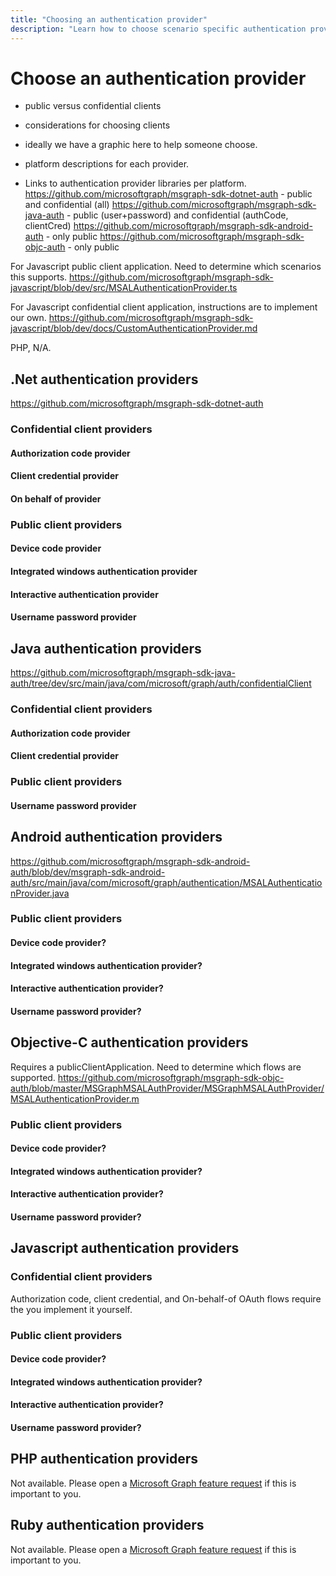 ```yaml
---
title: "Choosing an authentication provider"
description: "Learn how to choose scenario specific authentication providers for your application."
---
```


# Choose an authentication provider

- public versus confidential clients
- considerations for choosing clients
- ideally we have a graphic here to help someone choose.
- platform descriptions for each provider.

- Links to authentication provider libraries per platform.
https://github.com/microsoftgraph/msgraph-sdk-dotnet-auth - public and confidential (all)
https://github.com/microsoftgraph/msgraph-sdk-java-auth - public (user+password) and confidential (authCode, clientCred)
https://github.com/microsoftgraph/msgraph-sdk-android-auth - only public
https://github.com/microsoftgraph/msgraph-sdk-objc-auth - only public


For Javascript public client application. Need to determine which scenarios this supports.
https://github.com/microsoftgraph/msgraph-sdk-javascript/blob/dev/src/MSALAuthenticationProvider.ts

For Javascript confidential client application, instructions are to implement our own.
https://github.com/microsoftgraph/msgraph-sdk-javascript/blob/dev/docs/CustomAuthenticationProvider.md

PHP, N/A.

## .Net authentication providers
https://github.com/microsoftgraph/msgraph-sdk-dotnet-auth

### Confidential client providers
#### Authorization code provider
#### Client credential provider
#### On behalf of provider

### Public client providers
#### Device code provider
#### Integrated windows authentication provider
#### Interactive authentication provider
#### Username password provider

## Java authentication providers
https://github.com/microsoftgraph/msgraph-sdk-java-auth/tree/dev/src/main/java/com/microsoft/graph/auth/confidentialClient

### Confidential client providers
#### Authorization code provider
#### Client credential provider

### Public client providers
#### Username password provider

## Android authentication providers

<!-- Determine which flows we support. I think only interactive. -->
https://github.com/microsoftgraph/msgraph-sdk-android-auth/blob/dev/msgraph-sdk-android-auth/src/main/java/com/microsoft/graph/authentication/MSALAuthenticationProvider.java

### Public client providers
#### Device code provider?
#### Integrated windows authentication provider?
#### Interactive authentication provider?
#### Username password provider?

## Objective-C authentication providers

Requires a publicClientApplication. Need to determine which flows are supported.
https://github.com/microsoftgraph/msgraph-sdk-objc-auth/blob/master/MSGraphMSALAuthProvider/MSGraphMSALAuthProvider/MSALAuthenticationProvider.m

### Public client providers
#### Device code provider?
#### Integrated windows authentication provider?
#### Interactive authentication provider?
#### Username password provider?

## Javascript authentication providers

### Confidential client providers
Authorization code, client credential, and On-behalf-of OAuth flows require the you implement it yourself.

### Public client providers
#### Device code provider?
#### Integrated windows authentication provider?
#### Interactive authentication provider?
#### Username password provider?

## PHP authentication providers

Not available. Please open a [Microsoft Graph feature request](https://microsoftgraph.uservoice.com/forums/920506-microsoft-graph-feature-requests) if this is important to you.

## Ruby authentication providers

Not available. Please open a [Microsoft Graph feature request](https://microsoftgraph.uservoice.com/forums/920506-microsoft-graph-feature-requests) if this is important to you.